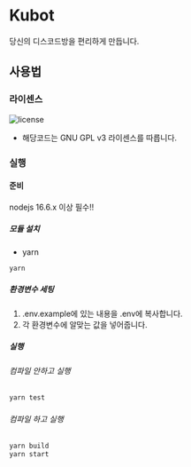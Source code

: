 # Kubot

당신의 디스코드방을 편리하게 만듭니다.

## 사용법

### 라이센스

![license](https://img.shields.io/github/license/Migan178/kubot)

- 해당코드는 GNU GPL v3 라이센스를 따릅니다.

### 실행

#### 준비

nodejs 16.6.x 이상 필수!!

##### 모듈 설치

- yarn

```sh
yarn
```

##### 환경변수 세팅

1. .env.example에 있는 내용을 .env에 복사합니다.
2. 각 환경변수에 알맞는 값을 넣어줍니다.

##### 실행

###### 컴파일 안하고 실행

```sh
yarn test
```

###### 컴파일 하고 실행

```sh
yarn build
yarn start
```
